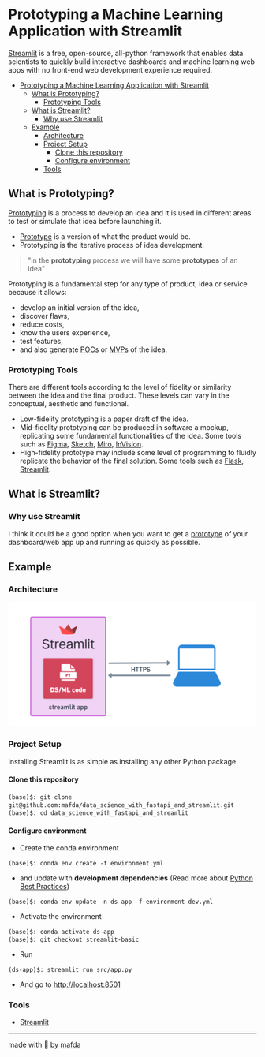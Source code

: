 # Prototyping a Machine Learning Application with Streamlit

[Streamlit](https://streamlit.io) is a free, open-source, all-python framework
that enables data scientists to quickly build interactive dashboards and machine
learning web apps with no front-end web development experience required.

- [Prototyping a Machine Learning Application with Streamlit](#prototyping-a-machine-learning-application-with-streamlit)
  - [What is Prototyping?](#what-is-prototyping)
    - [Prototyping Tools](#prototyping-tools)
  - [What is Streamlit?](#what-is-streamlit)
    - [Why use Streamlit](#why-use-streamlit)
  - [Example](#example)
    - [Architecture](#architecture)
    - [Project Setup](#project-setup)
      - [Clone this repository](#clone-this-repository)
      - [Configure environment](#configure-environment)
    - [Tools](#tools)

## What is Prototyping?

[Prototyping](https://www.interaction-design.org/literature/topics/prototyping) is a process to develop an idea and it is used in different areas to test or simulate that idea before launching it.

* [Prototype](https://en.wikipedia.org/wiki/Prototype) is a version of what the product would be.
* Prototyping is the iterative process of idea development.

> "in the **prototyping** process we will have some **prototypes** of an idea"

Prototyping is a fundamental step for any type of product, idea or service because it allows:

* develop an initial version of the idea,
* discover flaws,
* reduce costs,
* know the users experience,
* test features,
* and also generate [POCs](https://en.wikipedia.org/wiki/Proof-of-concept) or [MVPs](https://en.wikipedia.org/wiki/Minimum_viable_product) of the idea.

### Prototyping Tools

There are different tools according to the level of fidelity or similarity between the idea and the final product. These levels can vary in the conceptual, aesthetic and functional.

* Low-fidelity prototyping is a paper draft of the idea.
* Mid-fidelity prototyping can be produced in software a mockup, replicating some fundamental functionalities of the idea. Some tools such as [Figma](https://www.figma.com), [Sketch](https://www.sketch.com), [Miro](https://miro.com), [InVision](https://www.invisionapp.com).
* High-fidelity prototype may include some level of programming to fluidly replicate the behavior of the final solution. Some tools such as [Flask](https://flask.palletsprojects.com/en/2.1.x/), [Streamlit](https://streamlit.io).

## What is Streamlit?

### Why use Streamlit

I think it could be a good option when you want to get a
[prototype](https://www.datarevenue.com/en-blog/data-dashboarding-streamlit-vs-dash-vs-shiny-vs-voila)
of your dashboard/web app up and running as quickly as possible.

## Example

### Architecture

![streamlit basic architecture](assets/streamlit-basic.png)

### Project Setup

Installing Streamlit is as simple as installing any other Python package.

#### Clone this repository

```shell
(base)$: git clone git@github.com:mafda/data_science_with_fastapi_and_streamlit.git
(base)$: cd data_science_with_fastapi_and_streamlit
```

#### Configure environment

- Create the conda environment

```shell
(base)$: conda env create -f environment.yml
```

- and update with **development dependencies** (Read more about [Python Best
  Practices](https://github.com/mafda/python_best_practices))

```shell
(base)$: conda env update -n ds-app -f environment-dev.yml
```

- Activate the environment

```shell
(base)$: conda activate ds-app
(base)$: git checkout streamlit-basic
```

- Run

```shell
(ds-app)$: streamlit run src/app.py
```

- And go to [http://localhost:8501](http://localhost:8501)

### Tools

- [Streamlit](https://streamlit.io)


---

made with 💙 by [mafda](https://mafda.github.io/)
